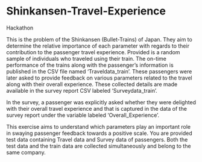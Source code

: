# Shinkansen-Travel-Experience
Hackathon

This is the problem of the Shinkansen (Bullet-Trains) of Japan. They aim to determine the relative importance of each parameter with regards to their contribution to the passenger travel experience. Provided is a random sample of individuals who traveled using their train. The on-time performance of the trains along with the passenger’s information is published in the CSV file named ‘Traveldata_train’.  These passengers were later asked to provide feedback on various parameters related to the travel along with their overall experience. These collected details are made available in the survey report CSV labeled ‘Surveydata_train’.

In the survey, a passenger was explicitly asked whether they were delighted with their overall travel experience and that is captured in the data of the survey report under the variable labeled ‘Overall_Experience’. 

This exercise aims to understand which parameters play an important role in swaying passenger feedback towards a positive scale. You are provided test data containing Travel data and Survey data of passengers. Both the test data and the train data are collected simultaneously and belong to the same company.
